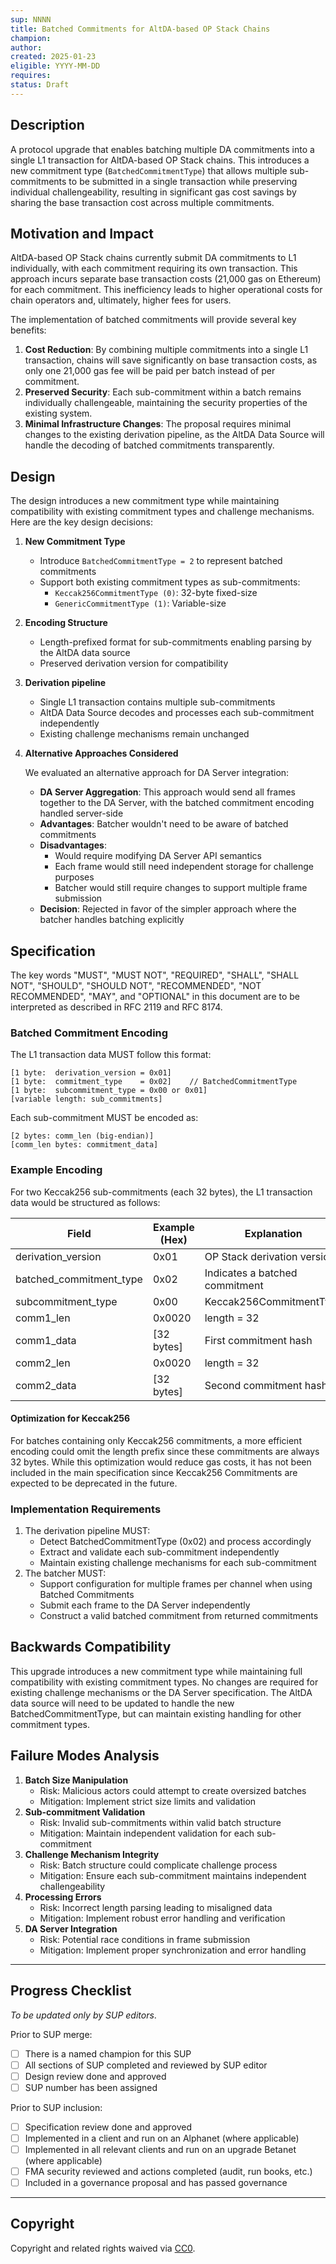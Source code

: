 ```yaml
---
sup: NNNN
title: Batched Commitments for AltDA-based OP Stack Chains
champion:
author:
created: 2025-01-23
eligible: YYYY-MM-DD
requires:
status: Draft
---
```


## Description

A protocol upgrade that enables batching multiple DA commitments into a single L1 transaction for AltDA-based OP Stack chains. This introduces a new commitment type (`BatchedCommitmentType`) that allows multiple sub-commitments to be submitted in a single transaction while preserving individual challengeability, resulting in significant gas cost savings by sharing the base transaction cost across multiple commitments.

## Motivation and Impact

AltDA-based OP Stack chains currently submit DA commitments to L1 individually, with each commitment requiring its own transaction. This approach incurs separate base transaction costs (21,000 gas on Ethereum) for each commitment. This inefficiency leads to higher operational costs for chain operators and, ultimately, higher fees for users.

The implementation of batched commitments will provide several key benefits:

1. **Cost Reduction**: By combining multiple commitments into a single L1 transaction, chains will save significantly on base transaction costs, as only one 21,000 gas fee will be paid per batch instead of per commitment.
2. **Preserved Security**: Each sub-commitment within a batch remains individually challengeable, maintaining the security properties of the existing system.
3. **Minimal Infrastructure Changes**: The proposal requires minimal changes to the existing derivation pipeline, as the AltDA Data Source will handle the decoding of batched commitments transparently.

## Design

The design introduces a new commitment type while maintaining compatibility with existing commitment types and challenge mechanisms. Here are the key design decisions:
1. **New Commitment Type**
    - Introduce `BatchedCommitmentType = 2` to represent batched commitments
    - Support both existing commitment types as sub-commitments:
        - `Keccak256CommitmentType (0)`: 32-byte fixed-size
        - `GenericCommitmentType (1)`: Variable-size
2. **Encoding Structure**
    - Length-prefixed format for sub-commitments enabling parsing by the AltDA data source
    - Preserved derivation version for compatibility
3. **Derivation pipeline**
    - Single L1 transaction contains multiple sub-commitments
    - AltDA Data Source decodes and processes each sub-commitment independently
    - Existing challenge mechanisms remain unchanged
4. **Alternative Approaches Considered**

    We evaluated an alternative approach for DA Server integration:

    - **DA Server Aggregation**: This approach would send all frames together to the DA Server, with the batched commitment encoding handled server-side
    - **Advantages**: Batcher wouldn't need to be aware of batched commitments
    - **Disadvantages**:
        - Would require modifying DA Server API semantics
        - Each frame would still need independent storage for challenge purposes
        - Batcher would still require changes to support multiple frame submission
    - **Decision**: Rejected in favor of the simpler approach where the batcher handles batching explicitly

## Specification

The key words "MUST", "MUST NOT", "REQUIRED", "SHALL", "SHALL NOT", "SHOULD", "SHOULD NOT", "RECOMMENDED", "NOT RECOMMENDED", "MAY", and "OPTIONAL" in this document are to be interpreted as described in RFC 2119 and RFC 8174.

### Batched Commitment Encoding

The L1 transaction data MUST follow this format:

```
[1 byte:  derivation_version = 0x01]
[1 byte:  commitment_type    = 0x02]    // BatchedCommitmentType
[1 byte:  subcommitment_type = 0x00 or 0x01]
[variable length: sub_commitments]

```

Each sub-commitment MUST be encoded as:

```
[2 bytes: comm_len (big-endian)]
[comm_len bytes: commitment_data]

```

### Example Encoding

For two Keccak256 sub-commitments (each 32 bytes), the L1 transaction data would be structured as follows:

| Field | Example (Hex) | Explanation |
| --- | --- | --- |
| derivation_version | 0x01 | OP Stack derivation version |
| batched_commitment_type | 0x02 | Indicates a batched commitment |
| subcommitment_type | 0x00 | Keccak256CommitmentType |
| comm1_len | 0x0020 | length = 32 |
| comm1_data | [32 bytes] | First commitment hash |
| comm2_len | 0x0020 | length = 32 |
| comm2_data | [32 bytes] | Second commitment hash |

#### Optimization for Keccak256

For batches containing only Keccak256 commitments, a more efficient encoding could omit the length prefix since these commitments are always 32 bytes. While this optimization would reduce gas costs, it has not been included in the main specification since Keccak256 Commitments are expected to be deprecated in the future.

### Implementation Requirements

1. The derivation pipeline MUST:
    - Detect BatchedCommitmentType (0x02) and process accordingly
    - Extract and validate each sub-commitment independently
    - Maintain existing challenge mechanisms for each sub-commitment
2. The batcher MUST:
    - Support configuration for multiple frames per channel when using Batched Commitments
    - Submit each frame to the DA Server independently
    - Construct a valid batched commitment from returned commitments

## Backwards Compatibility

This upgrade introduces a new commitment type while maintaining full compatibility with existing commitment types. No changes are required for existing challenge mechanisms or the DA Server specification. The AltDA data source will need to be updated to handle the new BatchedCommitmentType, but can maintain existing handling for other commitment types.

## Failure Modes Analysis

1. **Batch Size Manipulation**
    - Risk: Malicious actors could attempt to create oversized batches
    - Mitigation: Implement strict size limits and validation
2. **Sub-commitment Validation**
    - Risk: Invalid sub-commitments within valid batch structure
    - Mitigation: Maintain independent validation for each sub-commitment
3. **Challenge Mechanism Integrity**
    - Risk: Batch structure could complicate challenge process
    - Mitigation: Ensure each sub-commitment maintains independent challengeability
4. **Processing Errors**
    - Risk: Incorrect length parsing leading to misaligned data
    - Mitigation: Implement robust error handling and verification
5. **DA Server Integration**
    - Risk: Potential race conditions in frame submission
    - Mitigation: Implement proper synchronization and error handling

---

## Progress Checklist

_To be updated only by SUP editors_.

Prior to SUP merge:

- [ ] There is a named champion for this SUP
- [ ] All sections of SUP completed and reviewed by SUP editor
- [ ] Design review done and approved
- [ ] SUP number has been assigned

Prior to SUP inclusion:

- [ ] Specification review done and approved
- [ ] Implemented in a client and run on an Alphanet (where applicable)
- [ ] Implemented in all relevant clients and run on an upgrade Betanet (where applicable)
- [ ] FMA security reviewed and actions completed (audit, run books, etc.)
- [ ] Included in a governance proposal and has passed governance

---

## Copyright

Copyright and related rights waived via [CC0](../LICENSE.md).
